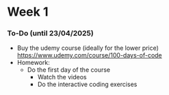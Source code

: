 # Week 1

### To-Do (until 23/04/2025)

* Buy the udemy course (ideally for the lower price) https://www.udemy.com/course/100-days-of-code
* Homework:
  * Do the first day of the course
    * Watch the videos
    * Do the interactive coding exercises
